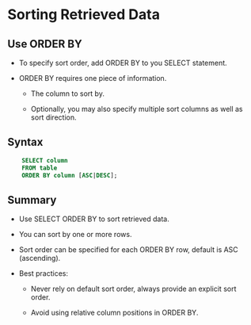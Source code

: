 # Sorting Retrieved Data

## Use ORDER BY

- To specify sort order, add ORDER BY to you SELECT statement.

- ORDER BY requires one piece of information.

  - The column to sort by.

  - Optionally, you may also specify multiple sort columns as well as sort direction.

## Syntax

```sql
    SELECT column
    FROM table
    ORDER BY column [ASC|DESC];
```

## Summary

- Use SELECT ORDER BY to sort retrieved data.

- You can sort by one or more rows.

- Sort order can be specified for each ORDER BY row, default is ASC (ascending).

- Best practices:

  - Never rely on default sort order, always provide an explicit sort order.

  - Avoid using relative column positions in ORDER BY.
